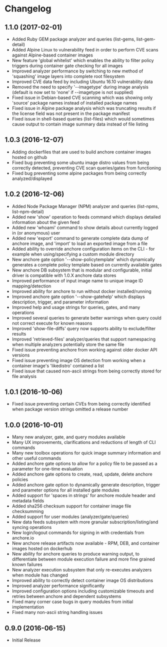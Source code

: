 # Changelog

## 1.1.0 (2017-02-01)

+ Added Ruby GEM package analyzer and queries (list-gems, list-gem-detail)
+ Added Alpine Linux to vulnerability feed in order to perform CVE scans against Alpine-based container images
+ New feature 'global whitelist' which enables the ability to filter policy triggers during container gate checking for all images
+ Improved analyzer performance by switching to new method of 'squashing' image layers into complete root filesystem
+ Improved CVE data feed by including Ubuntu 16.10 vulnerability data
+ Removed the need to specify '--imagetype' during image analysis (default is now set to 'none' if --imagetype is not supplied)
+ Fixed issue in Debian-based CVE scanning which was showing only 'source' package names instead of installed package names
+ Fixed issue in Alpine package analysis which was truncating results if the license field was not present in the package manifest
+ Fixed issue in shell-based queries (list-files) which would sometimes cause output to contain image summary data instead of file listing

## 1.0.3 (2016-12-07)

+ Adding dockerfiles that are used to build anchore container images hosted on github
+ Fixed bug preventing some ubuntu image distro values from being correctly detected, preventing CVE scan queries/gates from functioning
+ Fixed bug preventing some alpine packages from being correctly analyzed/displayed

## 1.0.2 (2016-12-06)

+ Added Node Package Manager (NPM) analyzer and queries (list-npms, list-npm-detail)
+ Added new 'show' operation to feeds command which displays detailed information about the given feed
+ Added new 'whoami' command to show details about currently logged in (or anonymous) user
+ Added new 'export' command to generate complete data dump of anchore image, and 'import' to load an exported image from a file
+ Added ability to override anchore configuration items on the CLI - for example when using/specifying a custom module directory
+ New anchore gate option '--show-policytemplate' which dynamically generates a complete policy template based on currently available gates
+ New anchore DB subsystem that is modular and configurable, initial driver is compatible with 1.0.X anchore data stores
+ Improved performance of input image name to unique image ID mapping/detection
+ Improved ability for anchore to run without docker installed/running
+ Improved anchore gate option '--show-gatehelp' which displays description, trigger, and parameter information
+ Improved help and usage strings for queries, gates, and many operations
+ Improved several queries to generate better warnings when query could not correct execute for known reasons
+ Improved 'show-file-diffs' query now supports ability to exclude/filter results
+ Improved 'retrieved-files' analyzer/queries that support namespacing when multiple analyzers potentially store the same file
+ Fixed issue preventing anchore from working against older docker API versions
+ Fixed issue preventing image OS detection from working when a container image's 'likedistro' contained a list
+ Fixed issue that caused non-ascii strings from being correctly stored for file analysis

## 1.0.1 (2016-10-06)

+ Fixed issue preventing certain CVEs from being correctly identified when package version strings omitted a release number

## 1.0.0 (2016-10-01)

+ Many new analyzer, gate, and query modules available
+ Many UX improvements,	clarifications and reductions of length	of CLI commands
+ Many new toolbox operations for quick	image summary information and other useful commands
+ Added	anchore	gate options to	allow for a policy file to be passed as a parameter for	one-time evaluation
+ Added	anchore	gate options to	create,	read, update, delete anchore policies
+ Added	anchore	gate option to dynamically generate description, trigger and parameter options for all installed gate modules
+ Added	support	for 'spaces in strings'	for anchore module header and metadata fields
+ Added	sha256 checksum	support	for container image file checksumming
+ Added	support	for user modules (analyzer/gate/queries)
+ New data feeds subsystem with more granular subscription/listing/and syncing operations
+ New login/logout commands for	signing	in with	credentials from anchore.io
+ New anchore release artifacts	now available -	RPM, DEB, and container	images hosted on dockerhub
+ New ability for anchore queries to produce warning output, to	differentiate between module execution failure and more	fine grained known failures
+ New analyzer execution subsystem that	only re-executes analyzers when	module has changed
+ Improved ability to correctly detect container image OS distributions
+ Improved analyzer performance	significantly
+ Improved configuration options including customizable	timeouts and retries between anchore and dependent subsystems
+ Fixed	many corner case bugs in query modules from initial implementation
+ Fixed	many non-ascii string handling issues

## 0.9.0 (2016-06-15)

+ Initial Release
